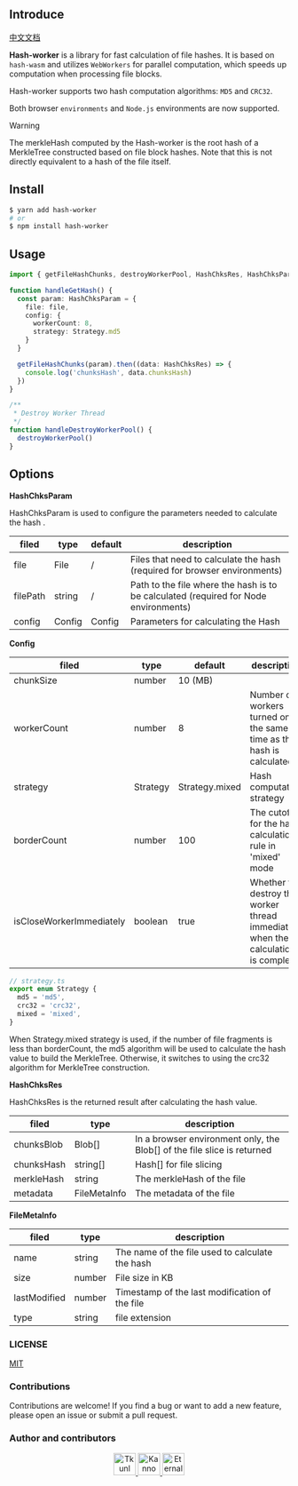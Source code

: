 ## Introduce

[中文文档](./README-zh.md)

**Hash-worker** is a library for fast calculation of file hashes. 
It is based on `hash-wasm` and utilizes `WebWorkers` for parallel computation, which speeds up computation when processing file blocks. 

Hash-worker supports two hash computation algorithms: `MD5` and `CRC32`.

Both browser `environments` and `Node.js` environments are now supported.

> [!WARNING]
> The merkleHash computed by the Hash-worker is the root hash of a MerkleTree constructed based on file block hashes.
Note that this is not directly equivalent to a hash of the file itself.

## Install

```bash
$ yarn add hash-worker
# or
$ npm install hash-worker
```

## Usage

``` ts
import { getFileHashChunks, destroyWorkerPool, HashChksRes, HashChksParam } from 'hash-worker'

function handleGetHash() {
  const param: HashChksParam = {
    file: file,
    config: {
      workerCount: 8,
      strategy: Strategy.md5
    }
  }

  getFileHashChunks(param).then((data: HashChksRes) => {
    console.log('chunksHash', data.chunksHash)
  })
}

/**
 * Destroy Worker Thread
 */
function handleDestroyWorkerPool() {
  destroyWorkerPool()
}
```

## Options

**HashChksParam**

HashChksParam is used to configure the parameters needed to calculate the hash .

| filed | type   | default | description                                                                         |
| -------- | ------ | ------- |-------------------------------------------------------------------------------------|
| file     | File   | /       | Files that need to calculate the hash (required for browser environments)           |
| filePath | string | /       | Path to the file where the hash is to be calculated (required for Node environments) |
|config|Config|Config| Parameters for calculating the Hash                                                 |

**Config**

| filed                    | type     | default        | description              |
| ------------------------ | -------- | -------------- |--------------------------|
| chunkSize                | number   | 10 (MB)        |                          |
| workerCount              | number   | 8              | Number of workers turned on at the same time as the hash is calculated|
| strategy                 | Strategy | Strategy.mixed | Hash computation strategy|
| borderCount              | number   | 100            | The cutoff for the hash calculation rule in 'mixed' mode|
| isCloseWorkerImmediately | boolean  | true           | Whether to destroy the worker thread immediately when the calculation is complete|

```ts
// strategy.ts
export enum Strategy {
  md5 = 'md5',
  crc32 = 'crc32',
  mixed = 'mixed',
}
```

When Strategy.mixed strategy is used, if the number of file fragments is less than borderCount, the md5 algorithm will be used to calculate the hash value to build the MerkleTree.
Otherwise, it switches to using the crc32 algorithm for MerkleTree construction.

**HashChksRes**

HashChksRes is the returned result after calculating the hash value.

| filed | type | description                                                          |
| ----- | ---- |----------------------------------------------------------------------|
| chunksBlob | Blob[] | In a browser environment only, the Blob[] of the file slice is returned |
| chunksHash | string[] | Hash[] for file slicing                                              |
| merkleHash | string | The merkleHash of the file                                           |
| metadata | FileMetaInfo | The metadata of the file                                             |


**FileMetaInfo**

| filed        | type   | description                                     |
| ------------ | ------ |-------------------------------------------------|
| name         | string | The name of the file used to calculate the hash |
| size         | number | File size in KB                                 |
| lastModified | number | Timestamp of the last modification of the file  |
| type         | string | file extension                                  |

### LICENSE

[MIT](./LICENSE)

### Contributions

Contributions are welcome! If you find a bug or want to add a new feature, please open an issue or submit a pull request.

### Author and contributors

<p align="center">
  <a href="https://github.com/Tkunl">
    <img src="https://avatars.githubusercontent.com/u/19854081?v=4" width="40" height="40" alt="Tkunl">
  </a>
  <a href="https://github.com/nonzzz">
    <img src="https://avatars.githubusercontent.com/u/52351095?v=4&s=40" width="40" height="40" alt="Kanno">
  </a>
  <a href="https://github.com/Eternal-could">
    <img src="https://avatars.githubusercontent.com/u/74654896?v=4" width="40" height="40" alt="Eternal-could">
  </a>
</p>
